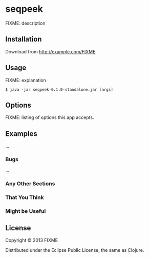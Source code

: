 # seqpeek

FIXME: description

## Installation

Download from http://example.com/FIXME.

## Usage

FIXME: explanation

    $ java -jar seqpeek-0.1.0-standalone.jar [args]

## Options

FIXME: listing of options this app accepts.

## Examples

...

### Bugs

...

### Any Other Sections
### That You Think
### Might be Useful

## License

Copyright © 2013 FIXME

Distributed under the Eclipse Public License, the same as Clojure.
